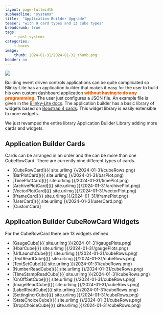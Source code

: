 ```yaml
---
layout: page-fullwidth
subheadline: "systems"
title:  "Application Builder Upgrade"
teaser: "with 9 card types and 13 cube types"
breadcrumb: true
tags:
    - post systems
categories:
    - boxes
image:
    thumb: 2024-01-31/2024-01-31_thumb.png
header: no
---
```

<div class="row t30">
    <div class="medium-12 columns">
        <a href="{{ site.urlimg }}/2024-01-31/widgets.png"><img src="{{ site.urlimg }}/2024-01-31/widgets.png" ></a>
    </div>
</div>

Building event driven controls applications can be quite complicated so Blinky-Lite has an application builder that makes it easy for the user to build his own custom dashboard application <span style="color:#ff6100;font-weight:900;">without having to do any programming.</span> The user just configures a JSON file. An example file is given in the [Blinky-Lite docs](/docs/pages/Overview/appBuilderPreview.html#sample-application-builder-json-file). The application builder has a basic library of widgets based on [Boostrap 4 cards](https://getbootstrap.com/docs/4.0/components/card/). This widget library is easily extensible to more widgets.

We just revamped the entire library Application Builder Library adding more cards and widgets.

## Application Builder Cards
Cards can be arranged in an order and the can be more than one CubeRowCard. There are currently nine different types of cards. 

- [CubeRowCard]({{ site.urlimg }}/2024-01-31/cubeRows.png) 
- [BarPlotCard]({{ site.urlimg }}/2024-01-31/barPlot.png)
- [TimePlotCard]({{ site.urlimg }}/2024-01-31/timePlot.png)
- [ArchivePlotCard]({{ site.urlimg }}/2024-01-31/archivePlot.png)
- [VectorPlotCard]({{ site.urlimg }}/2024-01-31/vectorPlot.png)
- [IframeCard]({{ site.urlimg }}/2024-01-31/iframePlot.png)
- [UserCard]({{ site.urlimg }}/2024-01-31/userCard.png)
- [CustomCard]

## Application Builder CubeRowCard Widgets
For the CubeRowCard there are 13  widgets defined.

- [GaugeCube]({{ site.urlimg }}/2024-01-31/gaugePlots.png)
- [HbarCube]({{ site.urlimg }}/2024-01-31/gaugePlots.png)
- [UrlLaunchCube]({{ site.urlimg }}/2024-01-31/cubeRows.png)
- [TextReadCube]({{ site.urlimg }}/2024-01-31/cubeRows.png)
- [TextSetCube]({{ site.urlimg }}/2024-01-31/cubeRows.png)
- [NumberReadCube]({{ site.urlimg }}/2024-01-31/cubeRows.png)
- [TimeStampReadCube]({{ site.urlimg }}/2024-01-31/cubeRows.png)
- [OnOffSetCube]({{ site.urlimg }}/2024-01-31/cubeRows.png)
- [ImageReadCube]({{ site.urlimg }}/2024-01-31/cubeRows.png)
- [LabelReadCube]({{ site.urlimg }}/2024-01-31/cubeRows.png)
- [SettingIncrCube]({{ site.urlimg }}/2024-01-31/cubeRows.png)
- [StateChoiceCube]({{ site.urlimg }}/2024-01-31/cubeRows.png)
- [DropChoiceCube]({{ site.urlimg }}/2024-01-31/cubeRows.png)

